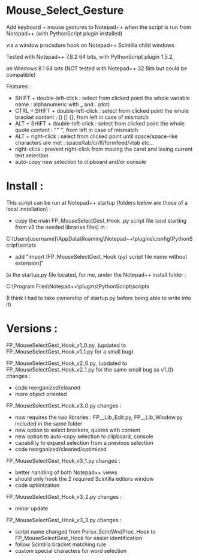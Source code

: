 # Mouse_Select_Gesture

Add keyboard + mouse gestures to Notepad++ when the script is run from Notepad++ (with PythonScript plugin installed)

via a window procedure hook on Notepad++ Scintilla child windows


Tested with Notepad++ 7.8.2 64 bits, with PythonScript plugin 1.5.2,

on Windows 8.1 64 bits (NOT tested with Notepad++ 32 Bits but could be compatible)


Features :
  * SHIFT + double-left-click        : select from clicked point the whole variable name : alphanumeric with _ and . (dot)
  * CTRL + SHIFT + double-left-click : select from clicked point the whole bracket content : () [] {}, from left in case of mismatch
  * ALT + SHIFT + double-left-click  : select from clicked point the whole quote content : "" '', from left in case of mismatch
  * ALT + right-click                : select from clicked point until space/space-like characters are met : space/tab/cr/lf/formfeed/vtab etc...
  * right-click                      : prevent right-click from moving the caret and losing current text selection
  * auto-copy new selection to clipboard and/or console


# Install :

This script can be run at Notepad++ startup (folders below are those of a local installation) : 

* copy the main FP_MouseSelectGest_Hook .py script file (and starting from v3 the needed libraries files) in :

C:\Users\[username]\AppData\Roaming\Notepad++\plugins\config\PythonScript\scripts

* add "import [FP_MouseSelectGest_Hook (py) script file name without extension]"

to the startup.py file located, for me, under the Notepad++ install folder :

C:\Program Files\Notepad++\plugins\PythonScript\scripts

(I think I had to take ownership of startup.py before being able to write into it)


# Versions :

FP_MouseSelectGest_Hook_v1_0.py, (updated to FP_MouseSelectGest_Hook_v1_1.py for a small bug)

FP_MouseSelectGest_Hook_v2_0.py, (updated to FP_MouseSelectGest_Hook_v2_1.py for the same small bug as v1_0)
changes :
* code reorganized/cleaned
* more object oriented

FP_MouseSelectGest_Hook_v3_0.py
changes :
* now requires the two libraries : FP__Lib_Edit.py, FP__Lib_Window.py included in the same folder
* new option to select brackets, quotes with content
* new option to auto-copy selection to clipboard, console
* capability to expand selection from a previous selection
* code reorganized/cleaned/optimized

FP_MouseSelectGest_Hook_v3_1.py
changes :
* better handling of both Notepad++ views
* should only hook the 2 required Scintilla editors window
* code optimization

FP_MouseSelectGest_Hook_v3_2.py
changes :
* minor update

FP_MouseSelectGest_Hook_v3_3.py
changes :
* script name changed from Perso_ScintWndProc_Hook to FP_MouseSelectGest_Hook for easier identification
* follow Scintilla bracket matching rule
* custom special characters for word selection

